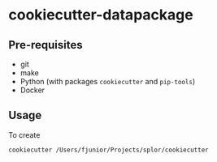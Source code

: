 # cookiecutter-datapackage

## Pre-requisites

- git
- make
- Python (with packages `cookiecutter` and `pip-tools`)
- Docker

## Usage

To create 

```
cookiecutter /Users/fjunior/Projects/splor/cookiecutter
```
